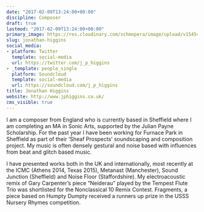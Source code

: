 ```yaml
---
date: "2017-02-09T13:24:00+00:00"
discipline: Composer
draft: true
lastmod: "2017-02-09T13:24:00+00:00"
primary_image: https://res.cloudinary.com/schmopera/image/upload/v1545409169/media/webhook-uploads/1486646687062/2017-02-09---Higgins.jpg.jpg
slug: jonathan-higgins
social_media:
- platform: Twitter
  template: social-media
  url: https://twitter.com/j_p_higgins
- _template: people_single
  platform: Soundcloud
  template: social-media
  url: https://soundcloud.com/j_p_higgins
title: Jonathan Higgins
website: http://www.jphiggins.co.uk/
cms_visible: true
---
```


I am a composer from England who is currently based in Sheffield where I am completing an MA in Sonic Arts, supported by the Julian Payne Scholarship. For the past year I have been working for Furnace Park in Sheffield as part of their ‘Sheaf Prospects’ soundscaping and composition project. My music is often densely gestural and noise based with influences from beat and glitch based music.

I have presented works both in the UK and internationally, most recently at the ICMC (Athens 2014, Texas 2015), Metanast (Manchester), Sound Junction (Sheffield) and Noise Floor (Staffordshire). My electroacoustic remix of Gary Carpenter’s piece “Neiderau” played by the Tempest Flute Trio was shortlisted for the Nonclassical 10 Remix Contest. Fragments, a piece based on Humpty Dumpty received a runners up prize in the USSS Nursery Rhymes competition.
